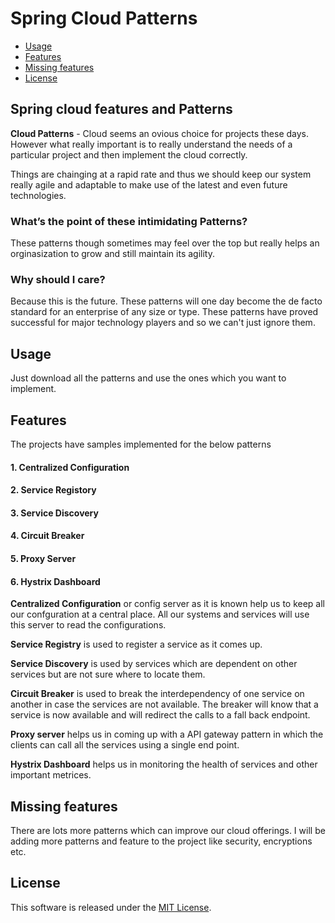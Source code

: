 Spring Cloud Patterns
==================

  - [Usage](#usage)
  - [Features](#features)
  - [Missing features](#missing-features)
  - [License](#license)


## Spring cloud features and Patterns

**Cloud Patterns** - Cloud seems an ovious choice for projects these days. However what really important is to really understand the needs of a particular project and then implement the cloud correctly.

Things are chainging at a rapid rate and thus we should keep our system really agile and adaptable to make use of the latest and even future technologies.

### What’s the point of these intimidating Patterns?
These patterns though sometimes may feel over the top but really helps an orginasization to grow and still maintain its agility.

### Why should I care?
Because this is the future. These patterns will one day become the de facto standard for an enterprise of any size or type. These patterns have proved successful for major technology players and so we can't just ignore them.

## Usage
Just download all the patterns and use the ones which you want to implement.
	
## Features
The projects have samples implemented for the below patterns
#### 1. Centralized Configuration
#### 2. Service Registory
#### 3. Service Discovery
#### 4. Circuit Breaker
#### 5. Proxy Server
#### 6. Hystrix Dashboard

**Centralized Configuration** or config server as it is known help us to keep all our confguration at a central place. All our systems and services will use this server to read the configurations.

**Service Registry** is used to register a service as it comes up.

**Service Discovery** is used by services which are dependent on other services but are not sure where to locate them.

**Circuit Breaker** is used to break the interdependency of one service on another in case the services are not available. The breaker will know that a service is now available and will redirect the calls to a fall back endpoint. 

**Proxy server** helps us in coming up with a API gateway pattern in which the clients can call all the services using a single end point.

**Hystrix Dashboard** helps us in monitoring the health of services and other important metrices.
    
## Missing features
  There are lots more patterns which can improve our cloud offerings.
  I will be adding more patterns and feature to the project like security, encryptions etc.
  
## License
This software is released under the [MIT License](http://www.opensource.org/licenses/MIT).
